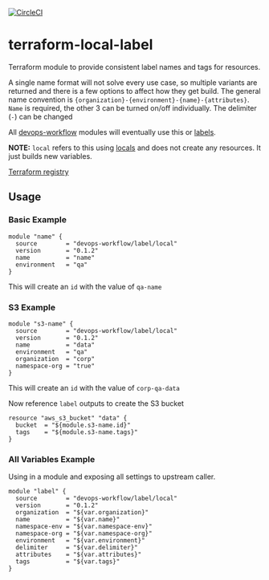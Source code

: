[![CircleCI](https://circleci.com/gh/devops-workflow/terraform-local-label.svg?style=svg)](https://circleci.com/gh/devops-workflow/terraform-local-label)

# terraform-local-label

Terraform module to provide consistent label names and tags for resources.

A single name format will not solve every use case, so multiple variants are returned and there is a few options to affect how they get build. The general name convention is `{organization}-{environment}-{name}-{attributes}`. `Name` is required, the other 3 can be turned on/off individually. The delimiter (`-`) can be changed

All [devops-workflow](https://registry.terraform.io/modules/devops-workflow) modules will eventually use this or [labels](https://registry.terraform.io/modules/devops-workflow/labels/null).

**NOTE:** `local` refers to this using [locals](https://www.terraform.io/docs/configuration/locals.html) and does not create any resources. It just builds new variables.

[Terraform registry](https://registry.terraform.io/modules/devops-workflow/label/local)

## Usage

### Basic Example

```hcl
module "name" {
  source        = "devops-workflow/label/local"
  version       = "0.1.2"
  name          = "name"
  environment   = "qa"
}
```

This will create an `id` with the value of `qa-name`

### S3 Example

```hcl
module "s3-name" {
  source        = "devops-workflow/label/local"
  version       = "0.1.2"
  name          = "data"
  environment   = "qa"
  organization  = "corp"
  namespace-org = "true"
}
```

This will create an `id` with the value of `corp-qa-data`

Now reference `label` outputs to create the S3 bucket

```hcl
resource "aws_s3_bucket" "data" {
  bucket  = "${module.s3-name.id}"
  tags    = "${module.s3-name.tags}"
}
```

### All Variables Example

Using in a module and exposing all settings to upstream caller.

```hcl
module "label" {
  source        = "devops-workflow/label/local"
  version       = "0.1.2"
  organization  = "${var.organization}"
  name          = "${var.name}"
  namespace-env = "${var.namespace-env}"
  namespace-org = "${var.namespace-org}"
  environment   = "${var.environment}"
  delimiter     = "${var.delimiter}"
  attributes    = "${var.attributes}"
  tags          = "${var.tags}"
}
```
